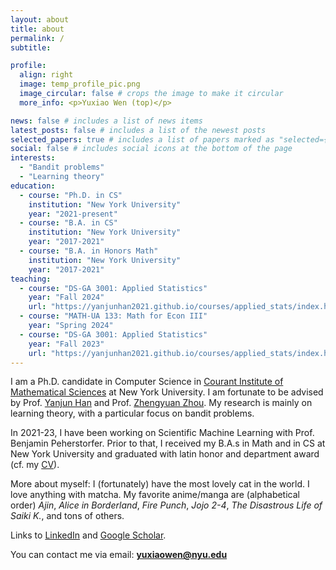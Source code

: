 ```yaml
---
layout: about
title: about
permalink: /
subtitle:

profile:
  align: right
  image: temp_profile_pic.png
  image_circular: false # crops the image to make it circular
  more_info: <p>Yuxiao Wen (top)</p>

news: false # includes a list of news items
latest_posts: false # includes a list of the newest posts
selected_papers: true # includes a list of papers marked as "selected={true}"
social: false # includes social icons at the bottom of the page
interests:
  - "Bandit problems"
  - "Learning theory"
education:
  - course: "Ph.D. in CS"
    institution: "New York University"
    year: "2021-present"
  - course: "B.A. in CS"
    institution: "New York University"
    year: "2017-2021"
  - course: "B.A. in Honors Math"
    institution: "New York University"
    year: "2017-2021"
teaching:
  - course: "DS-GA 3001: Applied Statistics"
    year: "Fall 2024"
    url: "https://yanjunhan2021.github.io/courses/applied_stats/index.html"
  - course: "MATH-UA 133: Math for Econ III"
    year: "Spring 2024"
  - course: "DS-GA 3001: Applied Statistics"
    year: "Fall 2023"
    url: "https://yanjunhan2021.github.io/courses/applied_stats/index.html"
---
```


I am a Ph.D. candidate in Computer Science in [Courant Institute of Mathematical Sciences](https://cims.nyu.edu/dynamic/) at New York University. I am fortunate to be advised by Prof. [Yanjun Han](https://yanjunhan2021.github.io/) and Prof. [Zhengyuan Zhou](https://pages.stern.nyu.edu/~zzhou/index.html). My research is mainly on learning theory, with a particular focus on bandit problems.

In 2021-23, I have been working on Scientific Machine Learning with Prof. Benjamin Peherstorfer. Prior to that, I received my B.A.s in Math and in CS at New York University and graduated with latin honor and department award (cf. my [CV](/assets/pdf/Curriculum_Vitae_Yuxiao_Wen.pdf)).

More about myself: I (fortunately) have the most lovely cat in the world. I love anything with matcha. My favorite anime/manga are (alphabetical order) *Ajin*, *Alice in Borderland*, *Fire Punch*, *Jojo 2-4*, *The Disastrous Life of Saiki K.*, and tons of others.

Links to [LinkedIn](https://www.linkedin.com/in/yuxiao-wen-4b3162161/) and [Google Scholar](https://scholar.google.com/citations?hl=en&user=uXJoQCAAAAAJ).

You can contact me via email: **yuxiaowen@nyu.edu**